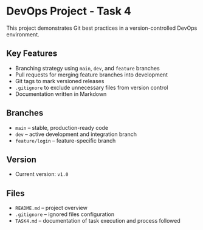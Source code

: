# DevOps Project - Task 4

This project demonstrates Git best practices in a version-controlled DevOps environment.

## Key Features

- Branching strategy using `main`, `dev`, and `feature` branches
- Pull requests for merging feature branches into development
- Git tags to mark versioned releases
- `.gitignore` to exclude unnecessary files from version control
- Documentation written in Markdown

## Branches

- `main` – stable, production-ready code
- `dev` – active development and integration branch
- `feature/login` – feature-specific branch

## Version

- Current version: `v1.0`

## Files

- `README.md` – project overview
- `.gitignore` – ignored files configuration
- `TASK4.md` – documentation of task execution and process followed

